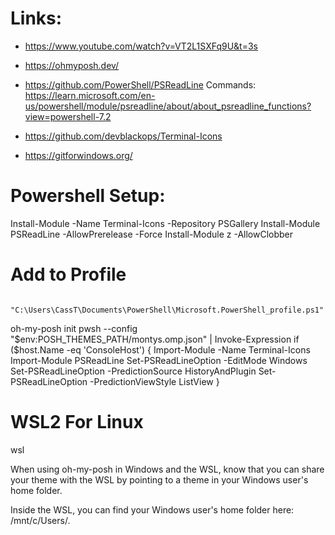 
# Links:

* https://www.youtube.com/watch?v=VT2L1SXFq9U&t=3s

* https://ohmyposh.dev/
* https://github.com/PowerShell/PSReadLine  Commands: https://learn.microsoft.com/en-us/powershell/module/psreadline/about/about_psreadline_functions?view=powershell-7.2
* https://github.com/devblackops/Terminal-Icons 
* https://gitforwindows.org/

# Powershell Setup:

Install-Module -Name Terminal-Icons -Repository PSGallery 
Install-Module PSReadLine -AllowPrerelease -Force
Install-Module z -AllowClobber

# Add to Profile 
			"C:\Users\CassT\Documents\PowerShell\Microsoft.PowerShell_profile.ps1"


oh-my-posh init pwsh --config "$env:POSH_THEMES_PATH/montys.omp.json" | Invoke-Expression
            if ($host.Name -eq 'ConsoleHost')
            {
            Import-Module -Name Terminal-Icons
            Import-Module PSReadLine
            Set-PSReadLineOption -EditMode Windows
			Set-PSReadLineOption -PredictionSource HistoryAndPlugin 
			Set-PSReadLineOption -PredictionViewStyle ListView
            }



# WSL2 For Linux

wsl

When using oh-my-posh in Windows and the WSL, know that you can share your theme with the WSL by pointing to a theme in your Windows user's home folder.

Inside the WSL, you can find your Windows user's home folder here: /mnt/c/Users/<WINDOWSUSERNAME>.



